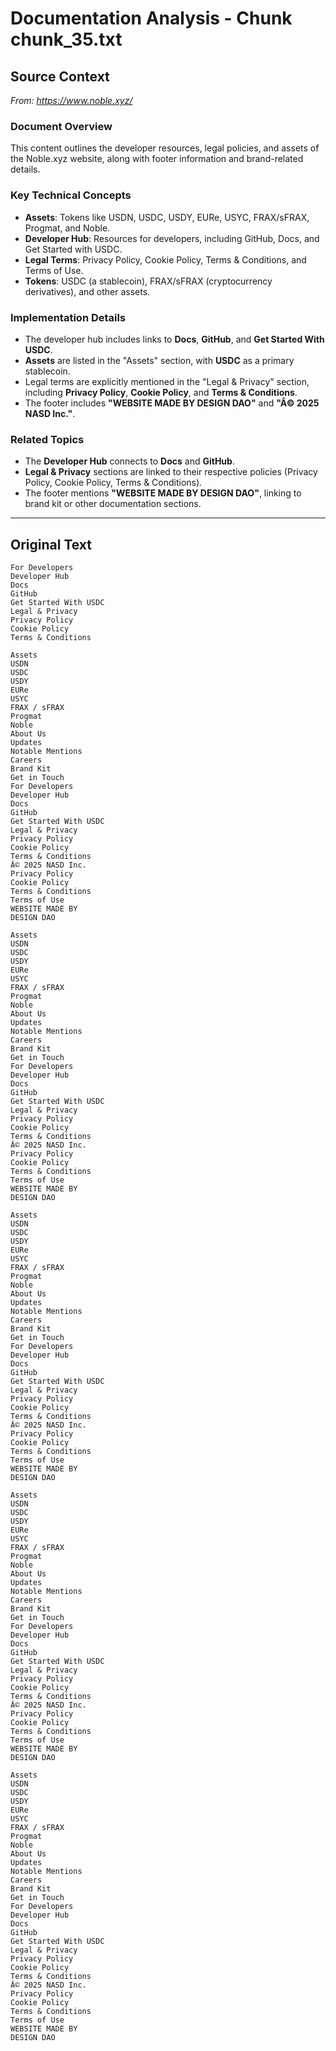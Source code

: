 # Documentation Analysis - Chunk chunk_35.txt

## Source Context
*From: https://www.noble.xyz/*

### Document Overview  
This content outlines the developer resources, legal policies, and assets of the Noble.xyz website, along with footer information and brand-related details.  

### Key Technical Concepts  
- **Assets**: Tokens like USDN, USDC, USDY, EURe, USYC, FRAX/sFRAX, Progmat, and Noble.  
- **Developer Hub**: Resources for developers, including GitHub, Docs, and Get Started with USDC.  
- **Legal Terms**: Privacy Policy, Cookie Policy, Terms & Conditions, and Terms of Use.  
- **Tokens**: USDC (a stablecoin), FRAX/sFRAX (cryptocurrency derivatives), and other assets.  

### Implementation Details  
- The developer hub includes links to **Docs**, **GitHub**, and **Get Started With USDC**.  
- **Assets** are listed in the "Assets" section, with **USDC** as a primary stablecoin.  
- Legal terms are explicitly mentioned in the "Legal & Privacy" section, including **Privacy Policy**, **Cookie Policy**, and **Terms & Conditions**.  
- The footer includes **"WEBSITE MADE BY DESIGN DAO"** and **"Â© 2025 NASD Inc."**.  

### Related Topics  
- The **Developer Hub** connects to **Docs** and **GitHub**.  
- **Legal & Privacy** sections are linked to their respective policies (Privacy Policy, Cookie Policy, Terms & Conditions).  
- The footer mentions **"WEBSITE MADE BY DESIGN DAO"**, linking to brand kit or other documentation sections.

---

## Original Text
```
For Developers
Developer Hub
Docs
GitHub
Get Started With USDC
Legal & Privacy
Privacy Policy
Cookie Policy
Terms & Conditions

Assets
USDN
USDC
USDY
EURe
USYC
FRAX / sFRAX
Progmat
Noble
About Us
Updates
Notable Mentions
Careers
Brand Kit
Get in Touch
For Developers
Developer Hub
Docs
GitHub
Get Started With USDC
Legal & Privacy
Privacy Policy
Cookie Policy
Terms & Conditions
Â© 2025 NASD Inc.
Privacy Policy
Cookie Policy
Terms & Conditions
Terms of Use
WEBSITE MADE BY
DESIGN DAO

Assets
USDN
USDC
USDY
EURe
USYC
FRAX / sFRAX
Progmat
Noble
About Us
Updates
Notable Mentions
Careers
Brand Kit
Get in Touch
For Developers
Developer Hub
Docs
GitHub
Get Started With USDC
Legal & Privacy
Privacy Policy
Cookie Policy
Terms & Conditions
Â© 2025 NASD Inc.
Privacy Policy
Cookie Policy
Terms & Conditions
Terms of Use
WEBSITE MADE BY
DESIGN DAO

Assets
USDN
USDC
USDY
EURe
USYC
FRAX / sFRAX
Progmat
Noble
About Us
Updates
Notable Mentions
Careers
Brand Kit
Get in Touch
For Developers
Developer Hub
Docs
GitHub
Get Started With USDC
Legal & Privacy
Privacy Policy
Cookie Policy
Terms & Conditions
Â© 2025 NASD Inc.
Privacy Policy
Cookie Policy
Terms & Conditions
Terms of Use
WEBSITE MADE BY
DESIGN DAO

Assets
USDN
USDC
USDY
EURe
USYC
FRAX / sFRAX
Progmat
Noble
About Us
Updates
Notable Mentions
Careers
Brand Kit
Get in Touch
For Developers
Developer Hub
Docs
GitHub
Get Started With USDC
Legal & Privacy
Privacy Policy
Cookie Policy
Terms & Conditions
Â© 2025 NASD Inc.
Privacy Policy
Cookie Policy
Terms & Conditions
Terms of Use
WEBSITE MADE BY
DESIGN DAO

Assets
USDN
USDC
USDY
EURe
USYC
FRAX / sFRAX
Progmat
Noble
About Us
Updates
Notable Mentions
Careers
Brand Kit
Get in Touch
For Developers
Developer Hub
Docs
GitHub
Get Started With USDC
Legal & Privacy
Privacy Policy
Cookie Policy
Terms & Conditions
Â© 2025 NASD Inc.
Privacy Policy
Cookie Policy
Terms & Conditions
Terms of Use
WEBSITE MADE BY
DESIGN DAO

```